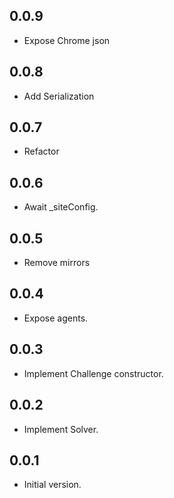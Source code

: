 ## 0.0.9

- Expose Chrome json

## 0.0.8

- Add Serialization

## 0.0.7

- Refactor

## 0.0.6

- Await _siteConfig.

## 0.0.5

- Remove mirrors

## 0.0.4

- Expose agents.

## 0.0.3

- Implement Challenge constructor.

## 0.0.2

- Implement Solver.

## 0.0.1

- Initial version.

